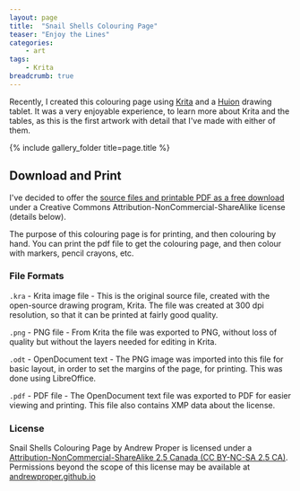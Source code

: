 ```yaml
---
layout: page
title:  "Snail Shells Colouring Page"
teaser: "Enjoy the Lines"
categories:
    - art
tags:
    - Krita
breadcrumb: true
---
```


Recently, I created this colouring page using
[Krita](https://krita.org/) 
and a 
[Huion](https://www.huiontablet.com/) 
drawing tablet. It was a very enjoyable
experience, to learn more about Krita and
the tables, as this is the first artwork 
with detail that I've made with either of them.

{% include gallery_folder title=page.title %}

## Download and Print

I've decided to offer the 
[source files and printable PDF as a free download](https://www.dropbox.com/sh/u9xfoq5iz9wlhmn/AADC26fLWiDdEjuGE_eBGnbza?dl=0)
under a Creative Commons Attribution-NonCommercial-ShareAlike license (details below).

The purpose of this colouring page is for printing, and 
then colouring by hand. You can print the pdf file to get 
the colouring page, and then colour with markers, 
pencil crayons, etc.

### File Formats

`.kra` - Krita image file - This is the original source file, 
created with the open-source drawing program, Krita. 
The file was created at 300 dpi resolution, so that it 
can be printed at fairly good quality.

`.png` - PNG file - From Krita the file was exported to 
PNG, without loss of quality but without the layers 
needed for editing in Krita.

`.odt` - OpenDocument text - The PNG image was imported 
into this file for basic layout, in order to set the 
margins of the page, for printing. This was done 
using LibreOffice.

`.pdf` - PDF file - The OpenDocument text file was 
exported to PDF for easier viewing and printing. 
This file also contains XMP data about the license.


### License

Snail Shells Colouring Page by Andrew Proper is licensed under a 
[Attribution-NonCommercial-ShareAlike 2.5 Canada (CC BY-NC-SA 2.5 CA)](http://creativecommons.org/licenses/by-nc-sa/2.5/ca/).
Permissions beyond the scope of this license may be available at 
[andrewproper.github.io](http://andrewproper.github.io/)

